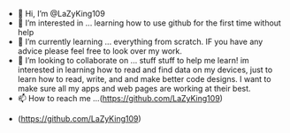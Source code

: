 - 👋 Hi, I’m @LaZyKing109
- 👀 I’m interested in ... learning how to use github for the first time without help
- 🌱 I’m currently learning ... everything from scratch. IF you have any advice please feel free to look over my work. 
- 💞️ I’m looking to collaborate on ... stuff stuff to help me learn! im interested in learning how to read and find data on my devices, just to learn how to read, write, and and make better code designs. I want to make sure all my apps and web pages are working at their best.
- 📫 How to reach me ...(https://github.com/LaZyKing109)

<!---
LaZyKing109/LaZyKing109 is a 🆕✨ special ✨ repository because its `README.md` (this file) appears on your GitHub profile.
You can click the Preview link to take a look at your changes.
--->
-   (https://github.com/LaZyKing109)
 
